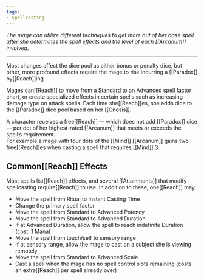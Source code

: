 ```yaml
---
tags:
- Spellcasting
---
```


_The mage can utilize different techniques to get more out of her base spell after she determines the spell effects and the level of each [[Arcanum]] involved._

---

Most changes affect the dice pool as either bonus or penalty dice, but other, more profound effects require the mage to risk incurring a [[Paradox]] by[[Reach]]ing.

Mages can[[Reach]] to move from a Standard to an Advanced spell factor chart, or create specialized effects in certain spells such as increasing damage type on attack spells. Each time she[[Reach]]es, she adds dice to the [[Paradox]] dice pool based on her [[Gnosis]].

A character receives a free[[Reach]] — which does not add [[Paradox]] dice — per dot of her highest-rated [[Arcanum]] that meets or exceeds the spell’s requirement.\
For example a mage with four dots of the [[Mind]] [[Arcanum]] gains two free[[Reach]]es when casting a spell that requires [[Mind]] 3.

## Common[[Reach]] Effects

Most spells list[[Reach]] effects, and several [[Attainments]] that modify spellcasting require[[Reach]] to use. In addition to these, one[[Reach]] may:
- Move the spell from Ritual to Instant Casting Time
- Change the primary spell factor
- Move the spell from Standard to Advanced Potency
- Move the spell from Standard to Advanced Duration
- If at Advanced Duration, allow the spell to reach indefinite Duration (cost: 1 Mana)
- Move the spell from touch/self to sensory range
- If at sensory range, allow the mage to cast on a subject she is viewing remotely
- Move the spell from Standard to Advanced Scale
- Cast a spell when the mage has no spell control slots remaining (costs an extra[[Reach]] per spell already over)